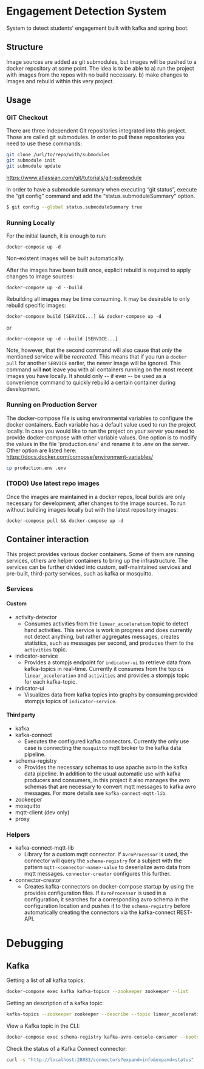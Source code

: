 # Engagement Detection System

System to detect students' engagement built with kafka and spring boot.

## Structure

Image sources are added as git submodules, but images will be pushed to a docker repository at some point.
The idea is to be able to 
  a) run the project with images from the repos with no build necessary.
  b) make changes to images and rebuild within this very project.

## Usage

### GIT Checkout

There are three independent Git repositories integrated into this project. Those are called git submodules. In order to pull these repositories you need to use these commands:

```bash
git clone /url/to/repo/with/submodules
git submodule init
git submodule update
```
https://www.atlassian.com/git/tutorials/git-submodule

In order to have a submodule summary when executing “git status”, execute the “git config” command and add the “status.submoduleSummary” option.

```bash
$ git config --global status.submoduleSummary true
```

### Running Locally

For the initial launch, it is enough to run:

```
docker-compose up -d
```
Non-existent images will be built automatically.  

After the images have been built once, explicit rebuild is required to apply
changes to image sources:

```
docker-compose up -d --build
```

Rebuilding all images may be time consuming. It may be desirable to only
rebuild specific images:

```
docker-compose build [SERVICE...] && docker-compose up -d
```
or 

```
docker-compose up -d --build [SERVICE...]
```
Note, however, that the second command will also cause that *only* the
mentioned service will be *recreated*.
This means that if you run a `docker pull` for another `SERVICE` earlier, the
newer image will be ignored. 
This command will **not** leave you with all containers running on the most
recent images you have locally.
It should only -- if ever -- be used as a convenience command to quickly
rebuild a certain container during development.

### Running on Production Server

The docker-compose file is using environmental variables to configure the docker containers. Each variable has a default value used to run the project locally. In case you would like to run the project on your server you need to provide docker-compose with other variable values. One option is to modify the values in the file 'production.env' and rename it to .env on the server. Other option are listed here: https://docs.docker.com/compose/environment-variables/

```bash
cp production.env .env
```

### (TODO) Use latest repo images

Once the images are maintained in a docker repos, local builds are only
necessary for development, 
after changes to the image sources. To run without building images locally but
with the latest repository images:

```
docker-compose pull && docker-compose up -d
```

## Container interaction

This project provides various docker containers. Some of them are running
services, others are helper containers to bring up the infrastructure. 
The services can be further divided into custom, self-maintained services and
pre-built, third-party services, such as kafka or mosquitto.

### Services
#### Custom
- activity-detector
  - Consumes activities from the `linear_acceleration` topic to detect hand activities. This service is work in progress and does currently not detect anything, but rather aggregates messages, creates statistics, such as messages per second, and produces them to the `activities` topic. 
- indicator-service
  - Provides a stompjs endpoint for `indicator-ui` to retrieve data from kafka-topics in real-time. Currently it consumes from the topics `linear_acceleration` and `activities` and provides a stompjs topic for each kafka-topic.
- indicator-ui
  - Visualizes data from kafka topics into graphs by consuming provided stompjs topics of `indicator-service`.

#### Third party
- kafka
- kafka-connect
  - Executes the configured kafka connectors. Currently the only use case is connecting the `mosquitto` mqtt broker to the kafka data pipeline.
- schema-registry
  - Provides the necessary schemas to use apache avro in the kafka data pipeline. In addition to the usual automatic use with kafka producers and consumers, in this project it also manages the avro schemas that are necessary to convert mqtt messages to kafka avro messages. For more details see `kafka-connect-mqtt-lib`. 
- zookeeper
- mosquitto
- mqtt-client (dev only)
- proxy

### Helpers
- kafka-connect-mqtt-lib
  - Library for a custom mqtt connector. If `AvroProcessor` is used, the connector will query the `schema-registry` for a subject with the pattern `mqtt-<connector-name>-value` to deserialize avro data from mqtt messages. `connector-creator` configures this further.
- connector-creator
  - Creates kafka-connectors on docker-compose startup by using the provides configuration files. If `AvroProcessor` is used in a configuration, it searches for a corresponding avro schema in the configuration location and pushes it to the `schema-registry` before automatically creating the connectors via the kafka-connect REST-API.

# Debugging

## Kafka

Getting a list of all kafka topics:

```bash
docker-compose exec kafka kafka-topics --zookeeper zookeeper --list
```

Getting an description of a kafka topic:
```bash
kafka-topics --zookeeper zookeeper --describe --topic linear_acceleration
```

View a Kafka topic in the CLI:
```bash
docker-compose exec schema-registry kafka-avro-console-consumer --bootstrap-server kafka:29092 --from-beginning --topic linear_acceleration --property print.key=true
```

Check the status of a Kafka Connect connector:

```bash
curl -s "http://localhost:28083/connectors?expand=info&expand=status" | jq '. | to_entries[] | [ .value.info.type, .key, .value.status.connector.state,.value.status.tasks[].state,.value.info.config."connector.class"]|join(":|:")' | column -s : -t| sed 's/\"//g'| sort
```

